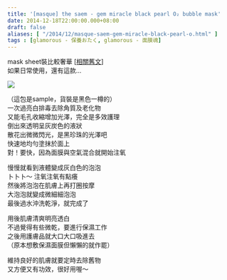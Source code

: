 ```yaml
---
title: '[masque] the saem - gem miracle black pearl O₂ bubble mask'
date: 2014-12-18T22:00:00.000+08:00
draft: false
aliases: [ "/2014/12/masque-saem-gem-miracle-black-pearl-o.html" ]
tags : [glamorous - 保養おたく, glamorous - 面膜魂]
---
```


mask sheet裝比較奢華 \[[相關舊文](http://www.hidie.net/2014/11/masque-saem-gem-miracle-black-pearl-o2.html)\]  
如果日常使用，還有這款...  

[![](https://farm8.staticflickr.com/7514/16011482552_401e4ee05c_z.jpg)](https://farm8.staticflickr.com/7514/16011482552_401e4ee05c_z.jpg)

（這包是sample，貨裝是黑色一樽的）  
一次過亮白排毒去除角質及老化物  
又能毛孔收縮增加光澤，完全是多效護理  
倒出來透明呈灰炭色的液狀  
散花出微微閃光，是黑珍珠的光澤吧  
快速地均勻塗抹於面上  
對！要快，因為面膜與空氣混合就開始注氧  
  
慢慢就看到液體變成灰白色的泡泡  
卜卜卜～ 注氧注氧有點癢  
然後將泡泡在肌膚上再打圈按摩  
大泡泡就變成微細細泡泡  
最後過水沖洗乾淨，就完成了  
  
用後肌膚清爽明亮透白  
不過覺得有些微乾，要進行保濕工作  
之後用護膚品就大口大口吸進去  
（原本想敷保濕面膜但懶懶的就作罷）  
  
維持良好的肌膚就要定時去除舊物  
又方便又有功效，很好用喔～
